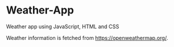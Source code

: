 # Weather-App
 Weather app using JavaScript, HTML and CSS

Weather information is fetched from https://openweathermap.org/.
